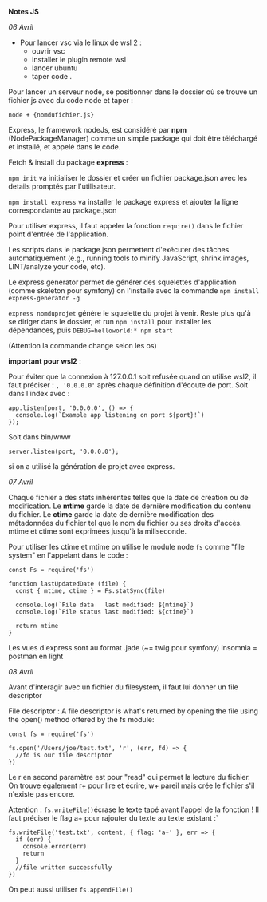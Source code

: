 **Notes JS**

*06 Avril*

- Pour lancer vsc via le linux de wsl 2 :
    - ouvrir vsc
    - installer le plugin remote wsl
    - lancer ubuntu
    - taper code .

Pour lancer un serveur node, se positionner dans le dossier où se trouve un fichier js avec du code node et taper :

```node + {nomdufichier.js}```

Express, le framework nodeJs, est considéré par **npm** (NodePackageManager) comme un simple package qui doit être téléchargé et installé, et appelé dans le code.

Fetch & install du package **express** :

```npm init``` va initialiser le dossier et créer un fichier package.json avec les details promptés par l'utilisateur.

```npm install express``` va installer le package express et ajouter la ligne correspondante au package.json

Pour utiliser express, il faut appeler la fonction ```require()``` dans le fichier point d'entrée de l'application.

Les scripts dans le package.json permettent d'exécuter des tâches automatiquement (e.g., running tools to minify JavaScript, shrink images, LINT/analyze your code, etc).

Le express generator permet de générer des squelettes d'application (comme skeleton pour symfony) on l'installe avec la commande ```npm install express-generator -g```

```express nomduprojet``` génère le squelette du projet à venir. Reste plus qu'à se diriger dans le dossier, et run ```npm install``` pour installer les dépendances, puis ```DEBUG=helloworld:* npm start```

(Attention la commande change selon les os)

**important pour wsl2** :

Pour éviter que la connexion à 127.0.0.1 soit refusée quand on utilise wsl2, il faut préciser : ```, '0.0.0.0'``` après chaque définition d'écoute de port. Soit dans l'index avec :
```
app.listen(port, '0.0.0.0', () => {
  console.log(`Example app listening on port ${port}!`)
});
```
Soit dans bin/www

```
server.listen(port, '0.0.0.0');
```
si on a utilisé la génération de projet avec express.

*07 Avril*

Chaque fichier a des stats inhérentes telles que la date de création ou de modification. Le **mtime** garde la date de dernière modification du contenu du fichier. Le **ctime** garde la date de dernière modification des métadonnées du fichier tel que le nom du fichier ou ses droits d'accès. mtime et ctime sont exprimées jusqu'à la miliseconde.

Pour utiliser les ctime et mtime on utilise le module node ```fs``` comme "file system" en l'appelant dans le code :
```
const Fs = require('fs')

function lastUpdatedDate (file) {  
  const { mtime, ctime } = Fs.statSync(file)

  console.log(`File data   last modified: ${mtime}`)
  console.log(`File status last modified: ${ctime}`)

  return mtime
}
```

Les vues d'express sont au format .jade (~= twig pour symfony)
insomnia = postman en light

*08 Avril*

Avant d'interagir avec un fichier du filesystem, il faut lui donner un file descriptor

File descriptor : A file descriptor is what's returned by opening the file using the open() method offered by the fs module:
```
const fs = require('fs')

fs.open('/Users/joe/test.txt', 'r', (err, fd) => {
  //fd is our file descriptor
})
```
Le r en second paramètre est pour "read" qui permet la lecture du fichier. On trouve également r+ pour lire et écrire, w+ pareil mais crée le fichier s'il n'existe pas encore.

Attention : ```fs.writeFile()```écrase le texte tapé avant l'appel de la fonction ! Il faut préciser le flag a+ pour rajouter du texte au texte existant :`
```
fs.writeFile('test.txt', content, { flag: 'a+' }, err => {
  if (err) {
    console.error(err)
    return
  }
  //file written successfully
})
```
On peut aussi utiliser ``fs.appendFile()``

